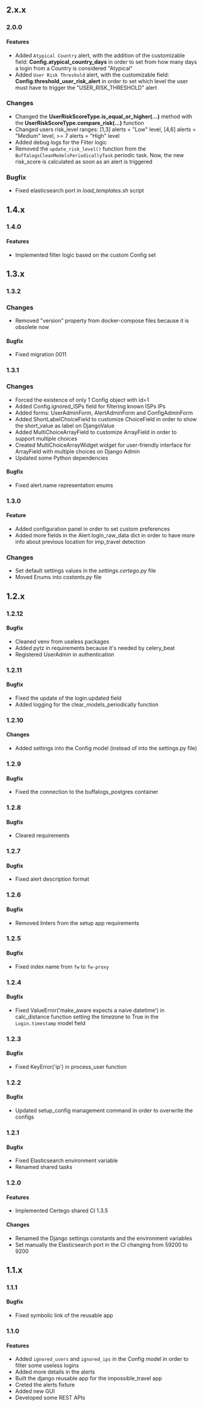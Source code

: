 ## 2.x.x
### 2.0.0
#### Features
* Added `Atypical Country` alert, with the addition of the customizable field: **Config.atypical_country_days** in order to set from how many days a login from a Country is considered "Atypical"
* Added `User Risk Threshold` alert, with the customizable field: **Config.threshold_user_risk_alert** in order to set which level the user must have to trigger the "USER_RISK_THRESHOLD" alert
### Changes
* Changed the **UserRiskScoreType.is_equal_or_higher(...)** method with the **UserRiskScoreType.compare_risk(...)** function
* Changed users risk_level ranges: [1,3] alerts = "Low" level, [4,6] alerts = "Medium" level, >= 7 alerts = "High" level
* Added debug logs for the Filter logic
* Removed the `update_risk_level()` function from the `BuffalogsCleanModelsPeriodicallyTask` periodic task. Now, the new risk_score is calculated as soon as an alert is triggered
### Bugfix
* Fixed elasticsearch port in *load_templates.sh* script


## 1.4.x
### 1.4.0
#### Features
* Implemented filter logic based on the custom Config set

## 1.3.x
### 1.3.2
### Changes
* Removed "version" property from docker-compose files because it is obsolete now
#### Bugfix
* Fixed migration 0011
### 1.3.1
### Changes
* Forced the existence of only 1 Config object with id=1
* Added Config.ignored_ISPs field for filtering known ISPs IPs
* Added forms: UserAdminForm, AlertAdminForm and ConfigAdminForm
* Added ShortLabelChoiceField to customize ChoiceField in order to show the short_value as label on DjangoValue
* Added MultiChoiceArrayField to customize ArrayField in order to support multiple choices
* Created MultiChoiceArrayWidget widget for user-friendly interface for ArrayField with multiple choices on Django Admin
* Updated some Python dependencies
#### Bugfix
* Fixed alert.name representation enums
### 1.3.0
#### Feature
* Added configuration panel in order to set custom preferences
* Added more fields in the Alert.login_raw_data dict in order to have more info about previous location for imp_travel detection
### Changes
* Set default settings values in the *settings.certego.py* file
* Moved Enums into *costants.py* file

## 1.2.x
### 1.2.12
#### Bugfix
* Cleaned venv from useless packages
* Added pytz in requirements because it's needed by celery_beat
* Registered UserAdmin in authentication
### 1.2.11
#### Bugfix
* Fixed the update of the login.updated field
* Added logging for the clear_models_periodically function
### 1.2.10
#### Changes
* Added settings into the Config model (instead of into the settings.py file)
### 1.2.9
#### Bugfix
* Fixed the connection to the buffalogs_postgres container
### 1.2.8
#### Bugfix
* Cleared requirements
### 1.2.7
#### Bugfix
* Fixed alert description format
### 1.2.6
#### Bugfix
* Removed linters from the setup app requirements
### 1.2.5
#### Bugfix
* Fixed index name from `fw` to `fw-proxy`
### 1.2.4
#### Bugfix
* Fixed ValueError('make_aware expects a naive datetime') in calc_distance function setting the timezone to True in the `Login.timestamp` model field
### 1.2.3
#### Bugfix
* Fixed KeyError('ip') in process_user function 
### 1.2.2
#### Bugfix
* Updated setup_config management command in order to overwrite the configs
### 1.2.1
#### Bugfix
* Fixed Elasticsearch environment variable
* Renamed shared tasks
### 1.2.0
#### Features
* Implemented Certego shared CI 1.3.5
#### Changes
* Renamed the Django settings constants and the environment variables
* Set manually the Elasticsearch port in the CI changing from 59200 to 9200

## 1.1.x
### 1.1.1
#### Bugfix
* Fixed symbolic link of the reusable app

### 1.1.0
#### Features
* Added `ignored_users` and `ignored_ips` in the Config model in order to filter some useless logins
* Added more details in the alerts
* Built the django reusable app for the impossible_travel app
* Creted the alerts fixture
* Added new GUI
* Developed some REST APIs

